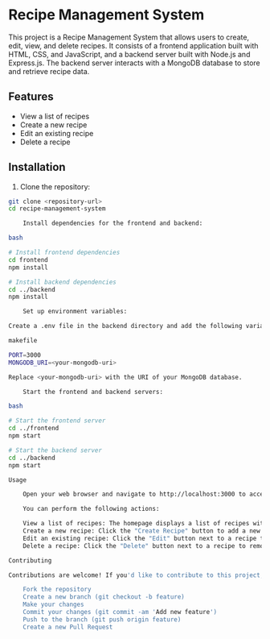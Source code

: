 # Recipe Management System

This project is a Recipe Management System that allows users to create, edit, view, and delete recipes. It consists of a frontend application built with HTML, CSS, and JavaScript, and a backend server built with Node.js and Express.js. The backend server interacts with a MongoDB database to store and retrieve recipe data.

## Features

- View a list of recipes
- Create a new recipe
- Edit an existing recipe
- Delete a recipe

## Installation

1. Clone the repository:

```bash
git clone <repository-url>
cd recipe-management-system

    Install dependencies for the frontend and backend:

bash

# Install frontend dependencies
cd frontend
npm install

# Install backend dependencies
cd ../backend
npm install

    Set up environment variables:

Create a .env file in the backend directory and add the following variables:

makefile

PORT=3000
MONGODB_URI=<your-mongodb-uri>

Replace <your-mongodb-uri> with the URI of your MongoDB database.

    Start the frontend and backend servers:

bash

# Start the frontend server
cd ../frontend
npm start

# Start the backend server
cd ../backend
npm start

Usage

    Open your web browser and navigate to http://localhost:3000 to access the Recipe Management System.

    You can perform the following actions:

    View a list of recipes: The homepage displays a list of recipes with details such as title, ingredients, instructions, and cooking time.
    Create a new recipe: Click the "Create Recipe" button to add a new recipe.
    Edit an existing recipe: Click the "Edit" button next to a recipe to modify its details.
    Delete a recipe: Click the "Delete" button next to a recipe to remove it from the system.

Contributing

Contributions are welcome! If you'd like to contribute to this project, please follow these steps:

    Fork the repository
    Create a new branch (git checkout -b feature)
    Make your changes
    Commit your changes (git commit -am 'Add new feature')
    Push to the branch (git push origin feature)
    Create a new Pull Request
